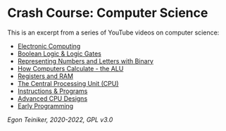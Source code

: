 # Crash Course: Computer Science

This is an excerpt from a series of YouTube videos on computer science:

* [Electronic Computing](https://youtu.be/LN0ucKNX0hc)
* [Boolean Logic & Logic Gates](https://youtu.be/gI-qXk7XojA)
* [Representing Numbers and Letters with Binary](https://youtu.be/1GSjbWt0c9M)
* [How Computers Calculate - the ALU](https://youtu.be/1I5ZMmrOfnA)
* [Registers and RAM](https://youtu.be/fpnE6UAfbtU)
* [The Central Processing Unit (CPU)](https://youtu.be/FZGugFqdr60)
* [Instructions & Programs](https://youtu.be/zltgXvg6r3k)
* [Advanced CPU Designs](https://youtu.be/rtAlC5J1U40)
* [Early Programming](https://youtu.be/nwDq4adJwzM)

*Egon Teiniker, 2020-2022, GPL v3.0* 
